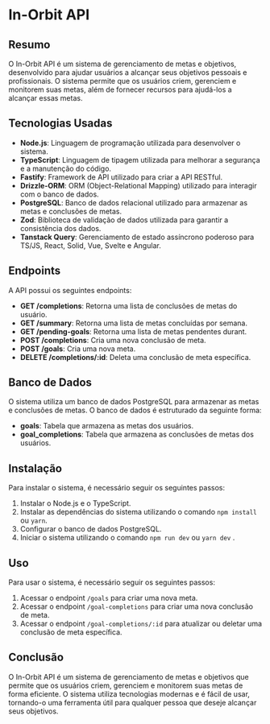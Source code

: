 

**In-Orbit API**
================

**Resumo**
--------

O In-Orbit API é um sistema de gerenciamento de metas e objetivos, desenvolvido para ajudar usuários a alcançar seus objetivos pessoais e profissionais. O sistema permite que os usuários criem, gerenciem e monitorem suas metas, além de fornecer recursos para ajudá-los a alcançar essas metas.

**Tecnologias Usadas**
--------------------

* **Node.js**: Linguagem de programação utilizada para desenvolver o sistema.
* **TypeScript**: Linguagem de tipagem utilizada para melhorar a segurança e a manutenção do código.
* **Fastify**: Framework de API utilizado para criar a API RESTful.
* **Drizzle-ORM**: ORM (Object-Relational Mapping) utilizado para interagir com o banco de dados.
* **PostgreSQL**: Banco de dados relacional utilizado para armazenar as metas e conclusões de metas.
* **Zod**: Biblioteca de validação de dados utilizada para garantir a consistência dos dados.
* **Tanstack Query**: Gerenciamento de estado assíncrono poderoso para TS/JS, React, Solid, Vue, Svelte e Angular.

**Endpoints**
------------

A API possui os seguintes endpoints:

* **GET /completions**: Retorna uma lista de conclusões de metas do usuário.
* **GET /summary**: Retorna uma lista de metas concluídas por semana.
* **GET /pending-goals**: Retorna uma lista de metas pendentes durant.
* **POST /completions**: Cria uma nova conclusão de meta.
* **POST /goals**: Cria uma nova meta.
* **DELETE /completions/:id**: Deleta uma conclusão de meta específica.

**Banco de Dados**
-----------------

O sistema utiliza um banco de dados PostgreSQL para armazenar as metas e conclusões de metas. O banco de dados é estruturado da seguinte forma:

* **goals**: Tabela que armazena as metas dos usuários.
* **goal_completions**: Tabela que armazena as conclusões de metas dos usuários.

**Instalação**
-------------

Para instalar o sistema, é necessário seguir os seguintes passos:

1. Instalar o Node.js e o TypeScript.
2. Instalar as dependências do sistema utilizando o comando `npm install` ou  `yarn`.
3. Configurar o banco de dados PostgreSQL.
4. Iniciar o sistema utilizando o comando `npm run dev` ou `yarn dev` .

**Uso**
-----

Para usar o sistema, é necessário seguir os seguintes passos:

1. Acessar o endpoint `/goals` para criar uma nova meta.
2. Acessar o endpoint `/goal-completions` para criar uma nova conclusão de meta.
4. Acessar o endpoint `/goal-completions/:id` para atualizar ou deletar uma conclusão de meta específica.

**Conclusão**
----------

O In-Orbit API é um sistema de gerenciamento de metas e objetivos que permite que os usuários criem, gerenciem e monitorem suas metas de forma eficiente. O sistema utiliza tecnologias modernas e é fácil de usar, tornando-o uma ferramenta útil para qualquer pessoa que deseje alcançar seus objetivos.
